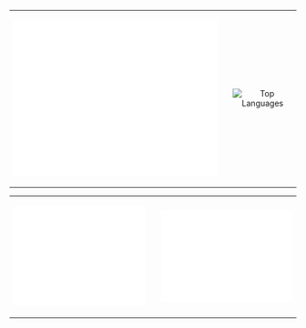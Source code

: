 <div align="center">
  <table>
    <tr>
      <td style="padding-right: 20px;">
        <p align="center">
          <img src="/github-metrics.svg" alt="Metrics" width="500">
        </p>
      </td>
      <td>
        <p align="center">
          <img src="https://github-readme-stats.vercel.app/api/top-langs/?username=BaoGeist&size_weight=0&count_weight=1&layout=compact" alt="Top Languages"/>
        </p>
      </td>
    </tr>
  </table>
</div>

<div align="center">
  <table>
    <tr>
      <td style="padding-right: 20px;">
        <p align="center">
          <img src="/metrics.plugin.repositories.pinned.svg" alt="Metrics" width="400" />
        </p>
      </td>
      <td>
        <p align="center">
          <img src="/metrics.plugin.isocalendar.fullyear.svg" alt="Metrics" width="400">
        </p>
      </td>
    </tr>
  </table>
</div>


